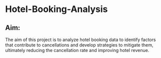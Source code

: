 # Hotel-Booking-Analysis
## Aim:
The aim of this project is to analyze hotel booking data to identify factors that contribute to cancellations and develop strategies to mitigate them, ultimately reducing the cancellation rate and improving hotel revenue.
